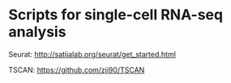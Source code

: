# Scripts for single-cell RNA-seq analysis

Seurat: http://satijalab.org/seurat/get_started.html

TSCAN: https://github.com/zji90/TSCAN
